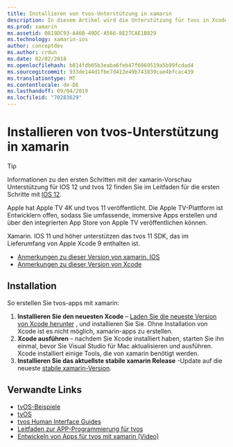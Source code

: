 ```yaml
---
title: Installieren von tvos-Unterstützung in xamarin
description: In diesem Artikel wird die Unterstützung für tvos in Xcode 9 und xamarin. IOS 11 erläutert. Außerdem finden Sie hier eine kurze Anleitung zum Einrichten der Entwicklung von tvos-apps mit xamarin.
ms.prod: xamarin
ms.assetid: 0819DC93-A46B-49DC-A566-8E27CAE1B829
ms.technology: xamarin-ios
author: conceptdev
ms.author: crdun
ms.date: 02/02/2018
ms.openlocfilehash: b814fdb05b3eaba6feb47f6969519a5b99fcdad4
ms.sourcegitcommit: 933de144d1fbe7d412e49b743839cae4bfcac439
ms.translationtype: MT
ms.contentlocale: de-DE
ms.lasthandoff: 09/04/2019
ms.locfileid: "70283629"
---
```

# <a name="installing-tvos-support-in-xamarin"></a>Installieren von tvos-Unterstützung in xamarin

> [!TIP]
> Informationen zu den ersten Schritten mit der xamarin-Vorschau Unterstützung für IOS 12 und tvos 12 finden Sie im Leitfaden für die ersten Schritte mit [IOS 12](~/ios/platform/introduction-to-ios12/get-started.md).

Apple hat Apple TV 4K und tvos 11 veröffentlicht. Die Apple TV-Plattform ist Entwicklern offen, sodass Sie umfassende, immersive Apps erstellen und über den integrierten App Store von Apple TV veröffentlichen können.

Xamarin. IOS 11 und höher unterstützen das tvos 11 SDK, das im Lieferumfang von Apple Xcode 9 enthalten ist.

- [Anmerkungen zu dieser Version von xamarin. IOS](https://docs.microsoft.com/xamarin/ios/release-notes/)
- [Anmerkungen zu dieser Version von Xcode](https://developer.apple.com/library/content/releasenotes/DeveloperTools/RN-Xcode/Chapters/Introduction.html#//apple_ref/doc/uid/TP40001051-CH1-SW876)

## <a name="installation"></a>Installation

So erstellen Sie tvos-apps mit xamarin:

1. **Installieren Sie den neuesten Xcode** – [Laden Sie die neueste Version von Xcode herunter](https://developer.apple.com/xcode/download/) , und installieren Sie Sie. Ohne Installation von Xcode ist es nicht möglich, xamarin-apps zu erstellen. 
2. **Xcode ausführen** – nachdem Sie Xcode installiert haben, starten Sie ihn einmal, bevor Sie Visual Studio für Mac aktualisieren und ausführen. Xcode installiert einige Tools, die von xamarin benötigt werden.
3. **Installieren Sie das aktuellste stabile xamarin Release** -Update auf die neueste [stabile xamarin-Version](https://github.com/xamarin/recipes/tree/master/Recipes/cross-platform/ide/change_updates_channel).

## <a name="related-links"></a>Verwandte Links

- [tvOS-Beispiele](https://docs.microsoft.com/samples/browse/?products=xamarin&term=Xamarin.iOS+tvOS)
- [tvOS](https://developer.apple.com/tvos/)
- [tvos Human Interface Guides](https://developer.apple.com/tvos/human-interface-guidelines/)
- [Leitfaden zur APP-Programmierung für tvos](https://developer.apple.com/library/prerelease/tvos/documentation/General/Conceptual/AppleTV_PG/)
- [Entwickeln von Apps für tvos mit xamarin (Video)](https://university.xamarin.com/lightninglectures/tvos-with-xamarin)
